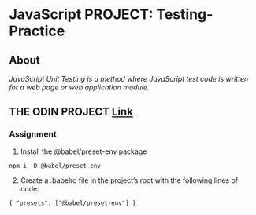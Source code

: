 # JavaScript PROJECT: Testing-Practice
## About
*JavaScript Unit Testing is a method where JavaScript test code is written for a web page or web application module.*

## THE ODIN PROJECT [Link](https://www.theodinproject.com/lessons/node-path-javascript-testing-practice)
### Assignment
1. Install the @babel/preset-env package
```
npm i -D @babel/preset-env
```
2. Create a .babelrc file in the project’s root with the following lines of code:
```
{ "presets": ["@babel/preset-env"] }
```
